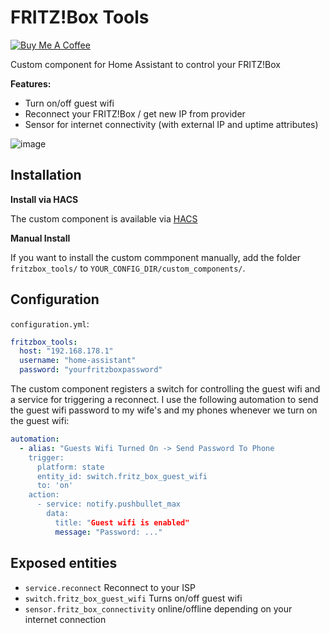 # FRITZ!Box Tools

<a href="https://www.buymeacoffee.com/mammuth" target="_blank"><img src="https://bmc-cdn.nyc3.digitaloceanspaces.com/BMC-button-images/custom_images/orange_img.png" alt="Buy Me A Coffee" style="height: auto !important;width: auto !important;" ></a>

Custom component for Home Assistant to control your FRITZ!Box

**Features:**

- Turn on/off guest wifi
- Reconnect your FRITZ!Box / get new IP from provider
- Sensor for internet connectivity (with external IP and uptime attributes)

![image](https://user-images.githubusercontent.com/3121306/64920971-d42cb000-d7bd-11e9-8bdf-a21c7ea93c58.png)


## Installation

**Install via HACS**

The custom component is available via [HACS](https://github.com/custom-components/hacs)

**Manual Install**

If you want to install the custom commponent manually, add the folder `fritzbox_tools/` to `YOUR_CONFIG_DIR/custom_components/`.

## Configuration

`configuration.yml`:
```yaml
fritzbox_tools:
  host: "192.168.178.1"
  username: "home-assistant"
  password: "yourfritzboxpassword"
```

The custom component registers a switch for controlling the guest wifi and a service for triggering a reconnect. I use the following automation to send the guest wifi password to my wife's and my phones whenever we turn on the guest wifi:
```yaml
automation:
  - alias: "Guests Wifi Turned On -> Send Password To Phone
    trigger:
      platform: state
      entity_id: switch.fritz_box_guest_wifi
      to: 'on'
    action:
      - service: notify.pushbullet_max
        data:
          title: "Guest wifi is enabled"
          message: "Password: ..."
```

## Exposed entities

- `service.reconnect`  Reconnect to your ISP
- `switch.fritz_box_guest_wifi`  Turns on/off guest wifi
- `sensor.fritz_box_connectivity`  online/offline depending on your internet connection